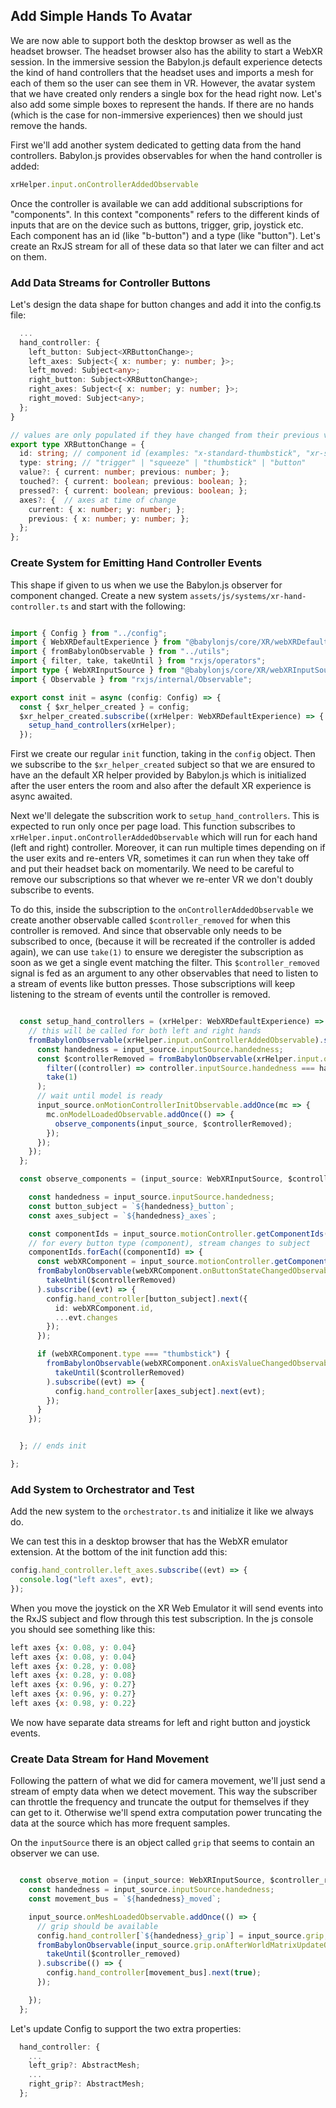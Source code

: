 ## Add Simple Hands To Avatar

We are now able to support both the desktop browser as well as the headset browser.  The headset browser also has the ability to start a WebXR session.  In the immersive session the Babylon.js default experience detects the kind of hand controllers that the headset uses and imports a mesh for each of them so the user can see them in VR.  However, the avatar system that we have created only renders a single box for the head right now.  Let's also add some simple boxes to represent the hands.  If there are no hands (which is the case for non-immersive experiences) then we should just remove the hands.

First we'll add another system dedicated to getting data from the hand controllers.  Babylon.js provides observables for when the hand controller is added:

```typescript
xrHelper.input.onControllerAddedObservable
```

Once the controller is available we can add additional subscriptions for "components".  In this context "components" refers to the different kinds of inputs that are on the device such as buttons, trigger, grip, joystick etc.  Each component has an id (like "b-button") and a type (like "button").  Let's create an RxJS stream for all of these data so that later we can filter and act on them.

### Add Data Streams for Controller Buttons

Let's design the data shape for button changes and add it into the config.ts file:

```typescript
  ...
  hand_controller: {
    left_button: Subject<XRButtonChange>;
    left_axes: Subject<{ x: number; y: number; }>;
    left_moved: Subject<any>;
    right_button: Subject<XRButtonChange>;
    right_axes: Subject<{ x: number; y: number; }>;
    right_moved: Subject<any>;
  };
}

// values are only populated if they have changed from their previous value
export type XRButtonChange = {
  id: string; // component id (examples: "x-standard-thumbstick", "xr-standard-trigger", "b-button", "a-button", etc.)
  type: string; // "trigger" | "squeeze" | "thumbstick" | "button"
  value?: { current: number; previous: number; };
  touched?: { current: boolean; previous: boolean; };
  pressed?: { current: boolean; previous: boolean; };
  axes?: {  // axes at time of change
    current: { x: number; y: number; };
    previous: { x: number; y: number; };
  };
};
```

### Create System for Emitting Hand Controller Events

This shape if given to us when we use the Babylon.js observer for component changed.  Create a new system `assets/js/systems/xr-hand-controller.ts` and start with the following:

```typescript

import { Config } from "../config";
import { WebXRDefaultExperience } from "@babylonjs/core/XR/webXRDefaultExperience";
import { fromBabylonObservable } from "../utils";
import { filter, take, takeUntil } from "rxjs/operators";
import type { WebXRInputSource } from "@babylonjs/core/XR/webXRInputSource";
import { Observable } from "rxjs/internal/Observable";

export const init = async (config: Config) => {
  const { $xr_helper_created } = config;
  $xr_helper_created.subscribe((xrHelper: WebXRDefaultExperience) => {
    setup_hand_controllers(xrHelper);
  });

```
First we create our regular `init` function, taking in the `config` object.  Then we subscribe to the `$xr_helper_created` subject so that we are ensured to have an the default XR helper provided by Babylon.js which is initialized after the user enters the room and also after the default XR experience is async awaited.

Next we'll delegate the subscrition work to `setup_hand_controllers`.  This is expected to run only once per page load.  This function subscribes to `xrHelper.input.onControllerAddedObservable` which will run for each hand (left and right) controller.  Moreover, it can run multiple times depending on if the user exits and re-enters VR, sometimes it can run when they take off and put their headset back on momentarily.  We need to be careful to remove our subscriptions so that whever we re-enter VR we don't doubly subscribe to events.

To do this, inside the subscription to the `onControllerAddedObservable` we create another observable called `$controller_removed` for when this controller is removed.  And since that observable only needs to be subscribed to once, (because it will be recreated if the controller is added again), we can use `take(1)` to ensure we deregister the subscription as soon as we get a single event matching the filter.  This `$controller_removed` signal is fed as an argument to any other observables that need to listen to a stream of events like button presses.  Those subscriptions will keep listening to the stream of events until the controller is removed.

```typescript

  const setup_hand_controllers = (xrHelper: WebXRDefaultExperience) => {
    // this will be called for both left and right hands
    fromBabylonObservable(xrHelper.input.onControllerAddedObservable).subscribe((input_source: WebXRInputSource) => {
      const handedness = input_source.inputSource.handedness;
      const $controllerRemoved = fromBabylonObservable(xrHelper.input.onControllerRemovedObservable).pipe(
        filter((controller) => controller.inputSource.handedness === handedness),
        take(1)
      );
      // wait until model is ready
      input_source.onMotionControllerInitObservable.addOnce(mc => {
        mc.onModelLoadedObservable.addOnce(() => {
          observe_components(input_source, $controllerRemoved);
        });
      });
    });
  };

  const observe_components = (input_source: WebXRInputSource, $controllerRemoved: Observable<WebXRInputSource>) => {

    const handedness = input_source.inputSource.handedness;
    const button_subject = `${handedness}_button`;
    const axes_subject = `${handedness}_axes`;

    const componentIds = input_source.motionController.getComponentIds() || [];
    // for every button type (component), stream changes to subject
    componentIds.forEach((componentId) => {
      const webXRComponent = input_source.motionController.getComponent(componentId);
      fromBabylonObservable(webXRComponent.onButtonStateChangedObservable).pipe(
        takeUntil($controllerRemoved)
      ).subscribe((evt) => {
        config.hand_controller[button_subject].next({
          id: webXRComponent.id,
          ...evt.changes
        });
      });

      if (webXRComponent.type === "thumbstick") {
        fromBabylonObservable(webXRComponent.onAxisValueChangedObservable).pipe(
          takeUntil($controllerRemoved)
        ).subscribe((evt) => {
          config.hand_controller[axes_subject].next(evt);
        });
      }
    });


  }; // ends init

};

```

### Add System to Orchestrator and Test

Add the new system to the `orchestrator.ts` and initialize it like we always do.

We can test this in a desktop browser that has the WebXR emulator extension.  At the bottom of the init function add this:

```typescript
config.hand_controller.left_axes.subscribe((evt) => {
  console.log("left axes", evt);
});
```

When you move the joystick on the XR Web Emulator it will send events into the RxJS subject and flow through this test subscription.  In the js console you should see something like this:

```javascript
left axes {x: 0.08, y: 0.04}
left axes {x: 0.08, y: 0.04}
left axes {x: 0.28, y: 0.08}
left axes {x: 0.28, y: 0.08}
left axes {x: 0.96, y: 0.27}
left axes {x: 0.96, y: 0.27}
left axes {x: 0.98, y: 0.22}
```

We now have separate data streams for left and right button and joystick events.

### Create Data Stream for Hand Movement

Following the pattern of what we did for camera movement, we'll just send a stream of empty data when we detect movement.  This way the subscriber can throttle the frequency and truncate the output for themselves if they can get to it.  Otherwise we'll spend extra computation power truncating the data at the source which has more frequent samples.

On the `inputSource` there is an object called `grip` that seems to contain an observer we can use.

```typescript

  const observe_motion = (input_source: WebXRInputSource, $controller_removed: Observable<WebXRInputSource>) => {
    const handedness = input_source.inputSource.handedness;
    const movement_bus = `${handedness}_moved`;

    input_source.onMeshLoadedObservable.addOnce(() => {
      // grip should be available
      config.hand_controller[`${handedness}_grip`] = input_source.grip;
      fromBabylonObservable(input_source.grip.onAfterWorldMatrixUpdateObservable).pipe(
        takeUntil($controller_removed)
      ).subscribe(() => {
        config.hand_controller[movement_bus].next(true);
      });

    });
  };


```

Let's update Config to support the two extra properties:

```typescript
  hand_controller: {
    ...
    left_grip?: AbstractMesh;
    ...
    right_grip?: AbstractMesh;
  };
```